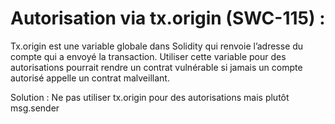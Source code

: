 # Autorisation via tx.origin (SWC-115) :

Tx.origin est une variable globale dans Solidity qui renvoie l’adresse du compte qui a envoyé la transaction. Utiliser cette variable pour des autorisations pourrait rendre un contrat vulnérable si jamais un compte autorisé appelle un contrat malveillant.

Solution : Ne pas utiliser tx.origin pour des autorisations mais plutôt msg.sender
